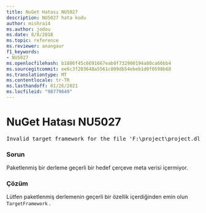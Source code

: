 ```yaml
---
title: NuGet Hatası NU5027
description: NU5027 hata kodu
author: mishra14
ms.author: jodou
ms.date: 8/8/2018
ms.topic: reference
ms.reviewer: anangaur
f1_keywords:
- NU5027
ms.openlocfilehash: b1886f45c6691667eab0f732900194a80ca66bb4
ms.sourcegitcommit: ee6c3f203648a5561c809db54ebeb1d0f0598b68
ms.translationtype: MT
ms.contentlocale: tr-TR
ms.lasthandoff: 01/26/2021
ms.locfileid: "98779649"
---
```

# <a name="nuget-error-nu5027"></a>NuGet Hatası NU5027
<pre>Invalid target framework for the file 'F:\project\project.dll'.</pre>

### <a name="issue"></a>Sorun

Paketlenmiş bir derleme geçerli bir hedef çerçeve meta verisi içermiyor.


### <a name="solution"></a>Çözüm

Lütfen paketlenmiş derlemenin geçerli bir özellik içerdiğinden emin olun `TargetFramework` .

